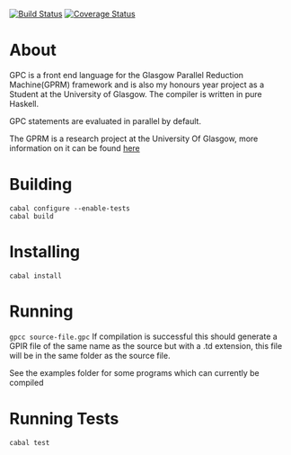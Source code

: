 [![Build Status](https://travis-ci.org/RossMeikleham/GPC.svg?branch=master)](https://travis-ci.org/RossMeikleham/GPC)
[![Coverage Status](https://img.shields.io/coveralls/RossMeikleham/GPC.svg)](https://coveralls.io/r/RossMeikleham/GPC)

About
===

GPC is a front end language for the Glasgow Parallel Reduction Machine(GPRM) framework and is also my honours year project as a Student at the University of Glasgow. The compiler is written in pure Haskell.

GPC statements are evaluated in parallel by default.

The GPRM is a research project at the University Of Glasgow, more information on it can be found [here]( http://arxiv.org/pdf/1312.2703v1.pdf)

Building
========
```
cabal configure --enable-tests
cabal build
```

Installing
==========
`cabal install`

Running
=======
`gpcc source-file.gpc`
If compilation is successful this should generate a GPIR file of the same name as the source but with a .td extension, this file will be in the same folder as the source file.

See the examples folder for some programs which can currently be compiled

Running Tests
=============
`cabal test`
